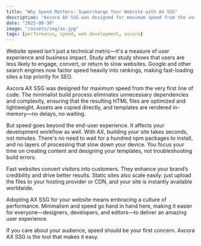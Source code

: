 ```yaml
---
title: "Why Speed Matters: Supercharge Your Website with AX SSG"
description: "Axcora AX SSG was designed for maximum speed from the very first line of code. The minimalist build process eliminates unnecessary dependencies and complexity, ensuring that the resulting HTML files are optimized and lightweight"
date: "2025-08-30"
image: "/assets/img/ax.jpg"
tags: [performance, speed, web development, axcora]
---
```


Website speed isn't just a technical metric—it's a measure of user experience and business impact. Study after study shows that users are less likely to engage, convert, or return to slow websites. Google and other search engines now factor speed heavily into rankings, making fast-loading sites a top priority for SEO.

Axcora AX SSG was designed for maximum speed from the very first line of code. The minimalist build process eliminates unnecessary dependencies and complexity, ensuring that the resulting HTML files are optimized and lightweight. Assets are copied directly, and templates are rendered in-memory—no delays, no waiting.

But speed goes beyond the end-user experience. It affects your development workflow as well. With AX, building your site takes seconds, not minutes. There's no need to wait for a hundred npm packages to install, and no layers of processing that slow down your device. You focus your time on creating content and designing your templates, not troubleshooting build errors.

Fast websites convert visitors into customers. They enhance your brand’s credibility and drive better results. Static sites also scale easily: just upload the files to your hosting provider or CDN, and your site is instantly available worldwide.

Adopting AX SSG for your website means embracing a culture of performance. Minimalism and speed go hand in hand here, making it easier for everyone—designers, developers, and editors—to deliver an amazing user experience.

If you care about your audience, speed should be your first concern. Axcora AX SSG is the tool that makes it easy.
